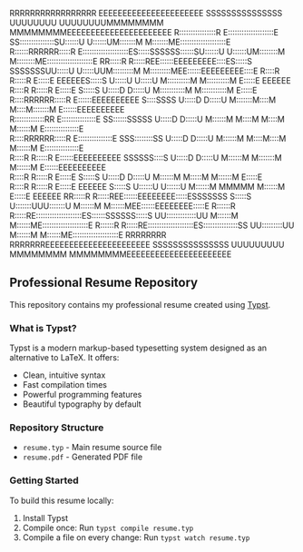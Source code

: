 
                                                                                                                                       
                                                                                                                                       
RRRRRRRRRRRRRRRRR   EEEEEEEEEEEEEEEEEEEEEE   SSSSSSSSSSSSSSS UUUUUUUU     UUUUUUUUMMMMMMMM               MMMMMMMMEEEEEEEEEEEEEEEEEEEEEE
R::::::::::::::::R  E::::::::::::::::::::E SS:::::::::::::::SU::::::U     U::::::UM:::::::M             M:::::::ME::::::::::::::::::::E
R::::::RRRRRR:::::R E::::::::::::::::::::ES:::::SSSSSS::::::SU::::::U     U::::::UM::::::::M           M::::::::ME::::::::::::::::::::E
RR:::::R     R:::::REE::::::EEEEEEEEE::::ES:::::S     SSSSSSSUU:::::U     U:::::UUM:::::::::M         M:::::::::MEE::::::EEEEEEEEE::::E
  R::::R     R:::::R  E:::::E       EEEEEES:::::S             U:::::U     U:::::U M::::::::::M       M::::::::::M  E:::::E       EEEEEE
  R::::R     R:::::R  E:::::E             S:::::S             U:::::D     D:::::U M:::::::::::M     M:::::::::::M  E:::::E             
  R::::RRRRRR:::::R   E::::::EEEEEEEEEE    S::::SSSS          U:::::D     D:::::U M:::::::M::::M   M::::M:::::::M  E::::::EEEEEEEEEE   
  R:::::::::::::RR    E:::::::::::::::E     SS::::::SSSSS     U:::::D     D:::::U M::::::M M::::M M::::M M::::::M  E:::::::::::::::E   
  R::::RRRRRR:::::R   E:::::::::::::::E       SSS::::::::SS   U:::::D     D:::::U M::::::M  M::::M::::M  M::::::M  E:::::::::::::::E   
  R::::R     R:::::R  E::::::EEEEEEEEEE          SSSSSS::::S  U:::::D     D:::::U M::::::M   M:::::::M   M::::::M  E::::::EEEEEEEEEE   
  R::::R     R:::::R  E:::::E                         S:::::S U:::::D     D:::::U M::::::M    M:::::M    M::::::M  E:::::E             
  R::::R     R:::::R  E:::::E       EEEEEE            S:::::S U::::::U   U::::::U M::::::M     MMMMM     M::::::M  E:::::E       EEEEEE
RR:::::R     R:::::REE::::::EEEEEEEE:::::ESSSSSSS     S:::::S U:::::::UUU:::::::U M::::::M               M::::::MEE::::::EEEEEEEE:::::E
R::::::R     R:::::RE::::::::::::::::::::ES::::::SSSSSS:::::S  UU:::::::::::::UU  M::::::M               M::::::ME::::::::::::::::::::E
R::::::R     R:::::RE::::::::::::::::::::ES:::::::::::::::SS     UU:::::::::UU    M::::::M               M::::::ME::::::::::::::::::::E
RRRRRRRR     RRRRRRREEEEEEEEEEEEEEEEEEEEEE SSSSSSSSSSSSSSS         UUUUUUUUU      MMMMMMMM               MMMMMMMMEEEEEEEEEEEEEEEEEEEEEE
                                                                                                                                       
                                                                                                                                       
                                                                                                                                       
                                                                                                                                       
                                                                                                                                       
                                                                                                                                                                                                                                                                 
## Professional Resume Repository

This repository contains my professional resume created using [Typst](https://typst.app/).

### What is Typst?

Typst is a modern markup-based typesetting system designed as an alternative to LaTeX. It offers:

- Clean, intuitive syntax
- Fast compilation times
- Powerful programming features
- Beautiful typography by default

### Repository Structure

- `resume.typ` - Main resume source file
- `resume.pdf` - Generated PDF file

### Getting Started

To build this resume locally:
1. Install Typst
2. Compile once: Run `typst compile resume.typ`
3. Compile a file on every change: Run `typst watch resume.typ`